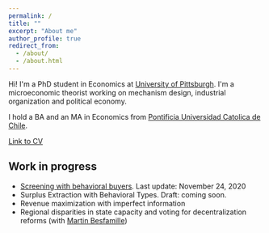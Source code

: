 ```yaml
---
permalink: /
title: ""
excerpt: "About me"
author_profile: true
redirect_from: 
  - /about/
  - /about.html
---
```

Hi! I'm a PhD student in Economics at [University of Pittsburgh](https://www.econ.pitt.edu/). I'm a microeconomic theorist working on mechanism design, industrial organization and political economy.

I hold a BA and an MA in Economics from [Pontificia Universidad Catolica de Chile](https://economia.uc.cl/). 

[Link to CV](https://nrpastrian.github.io/files/cv_20201219.pdf)

## Work in progress
* [Screening with behavioral buyers](https://nrpastrian.github.io/files/draft_screening_20201124.pdf). Last update: November 24, 2020
* Surplus Extraction with Behavioral Types. Draft: coming soon.
* Revenue maximization with imperfect information
* Regional disparities in state capacity and voting for decentralization reforms (with [Martin Besfamille](https://economia.uc.cl/?profesor=martin-besfamille))
